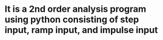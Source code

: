 # It is a 2nd order analysis program using python consisting of step input, ramp input, and impulse input
